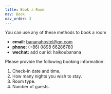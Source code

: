 ```yaml
---
title: Book a Room
nav: Book
nav_order: 3
---
```


You can use any of these methods to book a room

- **email:** bananahostel@qq.com
- **phone:** (+86) 0898 66286780
- **wechat:** add our id: haikoubanana



Please provide the following booking information:

1. Check-in date and time.
2. How many nights you wish to stay.
3. Room type.
4. Number of guests.


